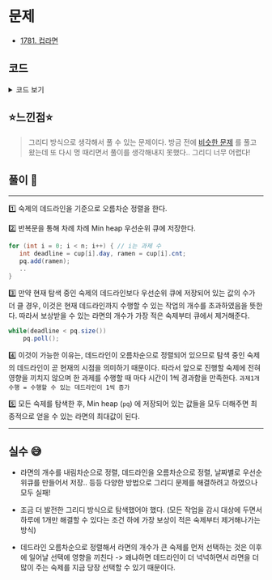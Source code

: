 # 문제
- [1781. 컵라면](https://www.acmicpc.net/problem/1781)

## 코드

<details><summary> 코드 보기 </summary>


``` java
import java.io.BufferedReader;
import java.io.IOException;
import java.io.InputStreamReader;
import java.util.Arrays;
import java.util.Comparator;
import java.util.PriorityQueue;
import java.util.StringTokenizer;

class Cup implements Comparable<Cup> {
    int cnt, day;

    public Cup(int day, int cnt) {
        this.cnt = cnt;
        this.day = day;
    }

    @Override
    public int compareTo(Cup o) {
        return this.day - o.day;
    }
}

public class Q1781 {
    static int n;
    static Cup cup[];
    static PriorityQueue<Integer> pq = new PriorityQueue<>();
    public static void main(String[] args) throws IOException {
        init();
        solution();
    }

    private static void solution() {
        int ans = 0;
        for (int i = 0; i < n; i++) {
            int deadline = cup[i].day, ramen = cup[i].cnt;
            pq.add(ramen);
            while(deadline < pq.size())
                pq.poll();
        }
        while(!pq.isEmpty()) ans += pq.poll();
        System.out.println(ans);
    }

    static void init() throws IOException {
        BufferedReader br = new BufferedReader(new InputStreamReader(System.in));
        StringTokenizer st;
        n = Integer.parseInt(br.readLine());
        cup = new Cup[n];

        for (int i = 0; i < n; i++) {
            st = new StringTokenizer(br.readLine());
            // day, cnt
            cup[i] = new Cup(Integer.parseInt(st.nextToken()), Integer.parseInt(st.nextToken()));
        }
        Arrays.sort(cup);
    }
}

```
</details>

## ⭐️느낀점⭐️
> 그리디 방식으로 생각해서 풀 수 있는 문제이다. 방금 전에 [비슷한 문제](https://nowwater.netlify.app/%ED%98%84%EC%88%98%EC%9D%98%20%EC%95%8C%EA%B3%A0%EB%A6%AC%EC%A6%98%20%EC%84%B8%EC%83%81/BOJ/1202_%EB%B3%B4%EC%84%9D%20%EB%8F%84%EB%91%91) 를 풀고 왔는데 또 다시 멍 때리면서 풀이를 생각해내지 못했다.. 그리디 너무 어렵다!

## 풀이 📣
<hr/>
1️⃣ 숙제의 데드라인을 기준으로 오름차순 정렬을 한다.

2️⃣ 반복문을 통해 차례 차례 Min heap 우선순위 큐에 저장한다.

``` java
for (int i = 0; i < n; i++) { // i는 과제 수
   int deadline = cup[i].day, ramen = cup[i].cnt;
   pq.add(ramen);
   ..
}
```

3️⃣ 만약 현재 탐색 중인 숙제의 데드라인보다 우선순위 큐에 저장되어 있는 값의 수가 더 클 경우, 이것은 현재 데드라인까지 수행할 수 있는 작업의 개수를 초과하였음을 뜻한다. 따라서 보상받을 수 있는 라면의 개수가 가장 적은 숙제부터 큐에서 제거해준다.
```java
while(deadline < pq.size())
    pq.poll();
```

4️⃣ 이것이 가능한 이유는, 데드라인이 오름차순으로 정렬되어 있으므로 탐색 중인 숙제의 데드라인이 곧 현재의 시점을 의미하기 때문이다. 따라서 앞으로 진행할 숙제에 전혀 영향을 끼치지 않으며 한 과제를 수행할 때 마다 시간이 1씩 경과함을 만족한다. `과제1개 수행 = 수행할 수 있는 데드라인이 1씩 증가`

5️⃣ 모든 숙제를 탐색한 후, Min heap (`pq`) 에 저장되어 있는 값들을 모두 더해주면 최종적으로 얻을 수 있는 라면의 최대값이 된다.

<hr/>

## 실수 😅
- 라면의 개수를 내림차순으로 정렬, 데드라인을 오름차순으로 정렬, 날짜별로 우선순위큐를 만들어서 저장.. 등등 다양한 방법으로 그리디 문제를 해결하려고 하였으나 모두 실패!


- 조금 더 발전한 그리디 방식으로 탐색했어야 했다. (모든 작업을 감시 대상에 두면서 하루에 1개만 해결할 수 있다는 조건 하에 가장 보상이 적은 숙제부터 제거해나가는 방식)


- 데드라인 오름차순으로 정렬해서 라면의 개수가 큰 숙제를 먼저 선택하는 것은 이후에 일어날 선택에 영향을 끼친다 -> 왜냐하면 데드라인이 더 넉넉하면서 라면을 더 많이 주는 숙제를 지금 당장 선택할 수 있기 때문이다.
